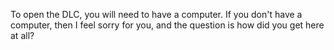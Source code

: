 To open the DLC, you will need to have a computer.
If you don't have a computer, then I feel sorry for you, and the question is how did you get here at all?
